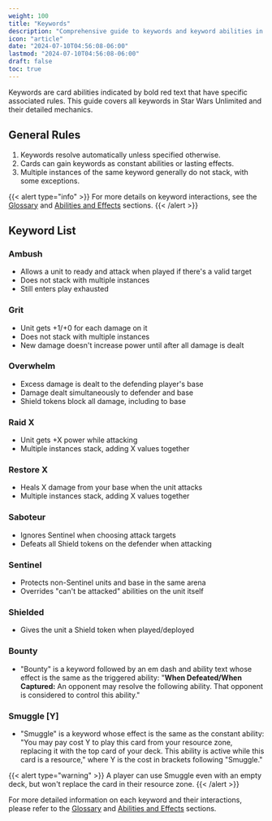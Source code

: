 ```yaml
---
weight: 100
title: "Keywords"
description: "Comprehensive guide to keywords and keyword abilities in Star Wars Unlimited"
icon: "article"
date: "2024-07-10T04:56:08-06:00"
lastmod: "2024-07-10T04:56:08-06:00"
draft: false
toc: true
---
```


Keywords are card abilities indicated by bold red text that have specific associated rules. This guide covers all keywords in Star Wars Unlimited and their detailed mechanics.

## General Rules

1. Keywords resolve automatically unless specified otherwise.
2. Cards can gain keywords as constant abilities or lasting effects. 
3. Multiple instances of the same keyword generally do not stack, with some exceptions.

{{< alert type="info" >}}
For more details on keyword interactions, see the [Glossary](glossary.md) and [Abilities and Effects](abilities-and-effects.md) sections.
{{< /alert >}}

## Keyword List

### Ambush
- Allows a unit to ready and attack when played if there's a valid target
- Does not stack with multiple instances
- Still enters play exhausted

### Grit  
- Unit gets +1/+0 for each damage on it
- Does not stack with multiple instances
- New damage doesn't increase power until after all damage is dealt

### Overwhelm
- Excess damage is dealt to the defending player's base
- Damage dealt simultaneously to defender and base
- Shield tokens block all damage, including to base

### Raid X
- Unit gets +X power while attacking
- Multiple instances stack, adding X values together

### Restore X
- Heals X damage from your base when the unit attacks
- Multiple instances stack, adding X values together

### Saboteur
- Ignores Sentinel when choosing attack targets
- Defeats all Shield tokens on the defender when attacking

### Sentinel
- Protects non-Sentinel units and base in the same arena
- Overrides "can't be attacked" abilities on the unit itself

### Shielded
- Gives the unit a Shield token when played/deployed

### Bounty
- "Bounty" is a keyword followed by an em dash and ability text whose effect is the same as the triggered ability: "**When Defeated/When Captured:** An opponent may resolve the following ability. That opponent is considered to control this ability."

### Smuggle [Y]
- "Smuggle" is a keyword whose effect is the same as the constant ability: "You may pay cost Y to play this card from your resource zone, replacing it with the top card of your deck. This ability is active while this card is a resource," where Y is the cost in brackets following "Smuggle."

{{< alert type="warning" >}}
A player can use Smuggle even with an empty deck, but won't replace the card in their resource zone.
{{< /alert >}}

For more detailed information on each keyword and their interactions, please refer to the [Glossary](glossary.md) and [Abilities and Effects](abilities-and-effects.md) sections.